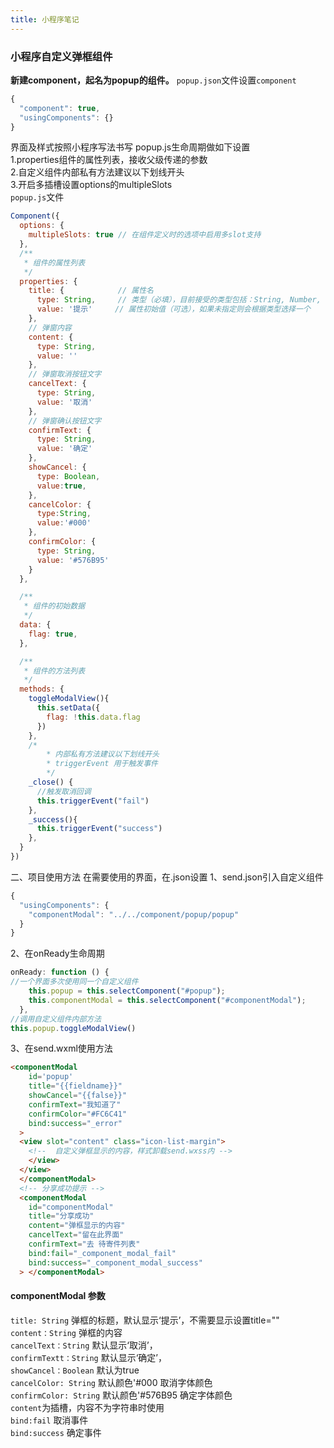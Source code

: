```yaml
---
title: 小程序笔记
---
```


### 小程序自定义弹框组件

**新建component，起名为popup的组件。**
`popup.json`文件设置``component``

```js
{
  "component": true,
  "usingComponents": {}
}
```

界面及样式按照小程序写法书写
popup.js生命周期做如下设置  
1.properties组件的属性列表，接收父级传递的参数  
2.自定义组件内部私有方法建议以下划线开头  
3.开启多插槽设置options的multipleSlots  
`popup.js`文件

```js
Component({
  options: {
    multipleSlots: true // 在组件定义时的选项中启用多slot支持
  },
  /**
   * 组件的属性列表
   */
  properties: {
    title: {            // 属性名
      type: String,     // 类型（必填），目前接受的类型包括：String, Number, Boolean, Object, Array, null（表示任意类型）
      value: '提示'     // 属性初始值（可选），如果未指定则会根据类型选择一个
    },
    // 弹窗内容
    content: {
      type: String,
      value: ''
    },
    // 弹窗取消按钮文字
    cancelText: {
      type: String,
      value: '取消'
    },
    // 弹窗确认按钮文字
    confirmText: {
      type: String,
      value: '确定'
    },
    showCancel: {
      type: Boolean,
      value:true,
    },
    cancelColor: {
      type:String,
      value:'#000'
    },
    confirmColor: {
      type: String,
      value: '#576B95'
    }
  },

  /**
   * 组件的初始数据
   */
  data: {
    flag: true,
  },

  /**
   * 组件的方法列表
   */
  methods: {
    toggleModalView(){
      this.setData({
        flag: !this.data.flag
      })
    },
    /*
        * 内部私有方法建议以下划线开头
        * triggerEvent 用于触发事件
        */
    _close() {
      //触发取消回调
      this.triggerEvent("fail")
    },
    _success(){
      this.triggerEvent("success")
    },
  }
})
```

二、项目使用方法
在需要使用的界面，在.json设置
1、send.json引入自定义组件

```js
{
  "usingComponents": {
    "componentModal": "../../component/popup/popup"
  }
}
```

2、在onReady生命周期

```js
onReady: function () {
//一个界面多次使用同一个自定义组件
    this.popup = this.selectComponent("#popup");
    this.componentModal = this.selectComponent("#componentModal");
  },
//调用自定义组件内部方法
this.popup.toggleModalView()
```

3、在send.wxml使用方法

```html
<componentModal
    id='popup'
    title="{{fieldname}}"
    showCancel="{{false}}"
    confirmText="我知道了"
    confirmColor="#FC6C41"
    bind:success="_error"
  >
  <view slot="content" class="icon-list-margin">
    <!--  自定义弹框显示的内容，样式卸载send.wxss内 -->
    </view>
  </view>
  </componentModal>
  <!-- 分享成功提示 -->
  <componentModal
    id="componentModal"
    title="分享成功"
    content="弹框显示的内容"
    cancelText="留在此界面"
    confirmText="去 待寄件列表"
    bind:fail="_component_modal_fail"
    bind:success="_component_modal_success"
  > </componentModal>
```

#### componentModal 参数

`title: String` 弹框的标题，默认显示‘提示’，不需要显示设置title=""  
`content：String` 弹框的内容  
`cancelText：String` 默认显示‘取消’，  
`confirmTextt：String` 默认显示‘确定’，  
`showCancel：Boolean` 默认为true  
`cancelColor: String`  默认颜色'#000 取消字体颜色  
`confirmColor: String`  默认颜色'#576B95 确定字体颜色  
`content`为插槽，内容不为字符串时使用  
`bind:fail` 取消事件  
`bind:success` 确定事件
